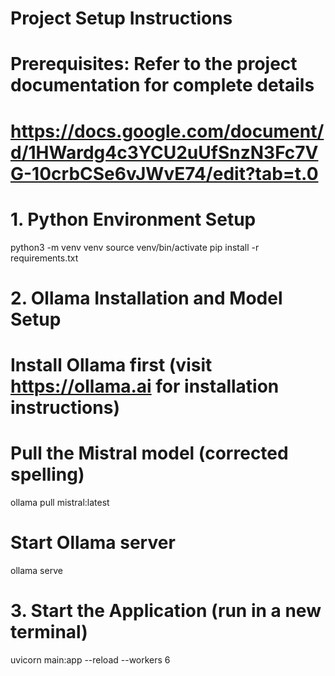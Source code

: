# Project Setup Instructions

# Prerequisites: Refer to the project documentation for complete details
# https://docs.google.com/document/d/1HWardg4c3YCU2uUfSnzN3Fc7VG-10crbCSe6vJWvE74/edit?tab=t.0

# 1. Python Environment Setup
python3 -m venv venv
source venv/bin/activate
pip install -r requirements.txt

# 2. Ollama Installation and Model Setup
# Install Ollama first (visit https://ollama.ai for installation instructions)

# Pull the Mistral model (corrected spelling)
ollama pull mistral:latest

# Start Ollama server
ollama serve

# 3. Start the Application (run in a new terminal)
uvicorn main:app --reload --workers 6
